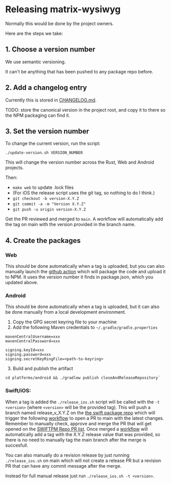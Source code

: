 # Releasing matrix-wysiwyg

Normally this would be done by the project owners.

Here are the steps we take:

## 1. Choose a version number

We use semantic versioning.

It can't be anything that has been pushed to any package repo before.

## 2. Add a changelog entry

Currently this is stored in [CHANGELOG.md](CHANGELOG.md).

TODO: store the canonical version in the project root, and copy it to there
so the NPM packaging can find it.

## 3. Set the version number

To change the current version, run the script:

```shell
./update-version.sh VERSION_NUMBER
```

This will change the version number across the Rust, Web and Android projects.

Then:
* `make web` to update .lock files
* (For iOS the release script uses the git tag, so nothing to do I think.)
* `git checkout -b version-X.Y.Z`
* `git commit -a -m "Version X.Y.Z"`
* `git push -u origin version-X.Y.Z`

Get the PR reviewed and merged to `main`.
A workflow will automatically add the tag on main with the version provided in the branch name.

## 4. Create the packages

### Web

This should be done automatically when a tag is uploaded, but you can also manually launch the
[github action](https://github.com/matrix-org/matrix-wysiwyg/actions/workflows/publish.yml)
which will package the code and upload it to NPM. It uses the version number
it finds in package.json, which you updated above.

### Android

This should be done automatically when a tag is uploaded, but it can also be done manually from a local development environment.

1. Copy the GPG secret keyring file to your machine
2. Add the following Maven credentials to `~/.gradle/gradle.properties`

```
mavenCentralUsername=xxx
mavenCentralPassword=xxx

signing.keyId=xxx
signing.password=xxx
signing.secretKeyRingFile=<path-to-keyring>
```

3. Build and publish the artifact

```
cd platforms/android && ./gradlew publish closeAndReleaseRepository`
```
  
### Swift/iOS:
When a tag is added the `./release_ios.sh` script will be called with the `-t <version>` (where `<version>` will be the provided tag).
This will push a branch named release_v_X.Y.Z on the [the swift package repo](https://github.com/matrix-org/matrix-wysiwyg-composer-swift) which will trigger the following [workflow](https://github.com/matrix-org/matrix-wysiwyg-composer-swift/blob/main/.github/workflows/pr_on_release.yml) to open a PR to main with the latest changes.
Remember to manually check, approve and merge the PR that will get opened on the [SWIFTPM Repo PR list](https://github.com/matrix-org/matrix-wysiwyg-composer-swift/pulls).
Once merged a [workflow](https://github.com/matrix-org/matrix-wysiwyg-composer-swift/blob/main/.github/workflows/tag_on_release.yml) will automatically add a tag with the X.Y.Z release value that was provided, so there is no need to manually tag the main branch after the merge is succesfull.

You can also manually do a revision release by just running `./release_ios.sh` on main which will not create a release PR but a revision PR that can have any commit message after the merge.

Instead for full manual release just run `./release_ios.sh -t <version>`.
